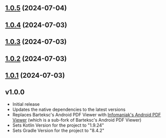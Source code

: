 

## [1.0.5](https://github.com/DanfordGidraph/react-native-render-pdf/compare/v1.0.4...v1.0.5) (2024-07-04)

## [1.0.4](https://github.com/DanfordGidraph/react-native-render-pdf/compare/v1.0.3...v1.0.4) (2024-07-03)

## [1.0.3](https://github.com/DanfordGidraph/react-native-render-pdf/compare/v1.0.2...v1.0.3) (2024-07-03)

## [1.0.2](https://github.com/DanfordGidraph/react-native-render-pdf/compare/v1.0.1...v1.0.2) (2024-07-03)

## [1.0.1](https://github.com/DanfordGidraph/react-native-render-pdf/compare/v.1.0.0...v1.0.1) (2024-07-03)

## v1.0.0

- Initial release
- Updates the native dependencies to the latest versions
- Replaces Barteksc's Android PDF Viewer with [Infomaniak's Android PDF Viewer](android-pdfview) (which is a sub-fork of Barteksc's Android PDF Viewer)
- Sets Kotlin Version for the project to "1.9.24"
- Sets Gradle Version for the project to "8.4.2"

